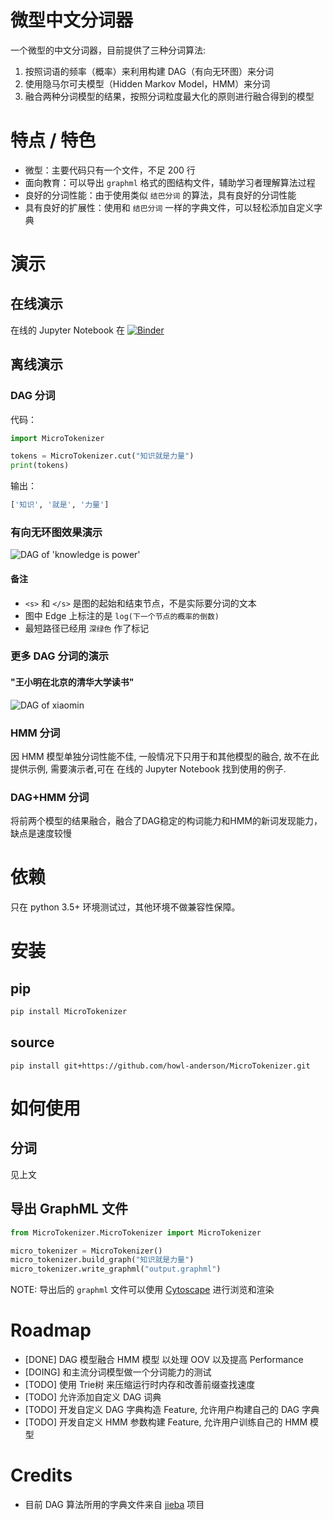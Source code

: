 # 微型中文分词器

一个微型的中文分词器，目前提供了三种分词算法: 

1. 按照词语的频率（概率）来利用构建 DAG（有向无环图）来分词
2. 使用隐马尔可夫模型（Hidden Markov Model，HMM）来分词
3. 融合两种分词模型的结果，按照分词粒度最大化的原则进行融合得到的模型

# 特点 / 特色

* 微型：主要代码只有一个文件，不足 200 行
* 面向教育：可以导出 `graphml` 格式的图结构文件，辅助学习者理解算法过程
* 良好的分词性能：由于使用类似 `结巴分词` 的算法，具有良好的分词性能
* 具有良好的扩展性：使用和 `结巴分词` 一样的字典文件，可以轻松添加自定义字典

# 演示

## 在线演示
在线的 Jupyter Notebook 在 [![Binder](https://mybinder.org/badge.svg)](https://mybinder.org/v2/gh/howl-anderson/MicroTokenizer/master?filepath=.notebooks%2FMicroTokenizer.ipynb)

## 离线演示
### DAG 分词
代码：
```python
import MicroTokenizer

tokens = MicroTokenizer.cut("知识就是力量")
print(tokens)
```
输出：
```python
['知识', '就是', '力量']
```
### 有向无环图效果演示
![DAG of 'knowledge is power'](.images/DAG_of_knowledge_is_power.png)

#### 备注
* `<s>` 和 `</s>` 是图的起始和结束节点，不是实际要分词的文本
* 图中 Edge 上标注的是 `log(下一个节点的概率的倒数)`
* 最短路径已经用 `深绿色` 作了标记

### 更多 DAG 分词的演示
#### "王小明在北京的清华大学读书"
![DAG of xiaomin](.images/DAG_of_xiaomin.png)

### HMM 分词
因 HMM 模型单独分词性能不佳, 一般情况下只用于和其他模型的融合, 故不在此提供示例, 需要演示者,可在 在线的 Jupyter Notebook 找到使用的例子.

### DAG+HMM 分词
将前两个模型的结果融合，融合了DAG稳定的构词能力和HMM的新词发现能力，缺点是速度较慢

# 依赖
只在 python 3.5+ 环境测试过，其他环境不做兼容性保障。

# 安装
## pip
```bash
pip install MicroTokenizer
```

## source
```console
pip install git+https://github.com/howl-anderson/MicroTokenizer.git
```

# 如何使用
## 分词
见上文

## 导出 GraphML 文件
```python
from MicroTokenizer.MicroTokenizer import MicroTokenizer

micro_tokenizer = MicroTokenizer()
micro_tokenizer.build_graph("知识就是力量")
micro_tokenizer.write_graphml("output.graphml")
```

NOTE: 导出后的 `graphml` 文件可以使用 [Cytoscape](http://www.cytoscape.org/) 进行浏览和渲染

# Roadmap
* [DONE] DAG 模型融合 HMM 模型 以处理 OOV 以及提高 Performance
* [DOING] 和主流分词模型做一个分词能力的测试
* [TODO] 使用 Trie树 来压缩运行时内存和改善前缀查找速度
* [TODO] 允许添加自定义 DAG 词典
* [TODO] 开发自定义 DAG 字典构造 Feature, 允许用户构建自己的 DAG 字典
* [TODO] 开发自定义 HMM 参数构建 Feature, 允许用户训练自己的 HMM 模型


# Credits
* 目前 DAG 算法所用的字典文件来自 [jieba](https://github.com/fxsjy/jieba) 项目
